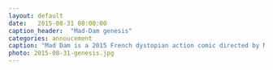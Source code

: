 ```yaml
---
layout: default
date:   2015-08-31 08:00:00
caption_header:  "Mad-Dam genesis"
categories: annoucement
caption: "Mad Dam is a 2015 French dystopian action comic directed by Mad Max himself and produced by the G.A.G team. Mat-Maz played a big role writting the screenplay and led the hero during its adventures."
photo: 2015-08-31-genesis.jpg
---
```


